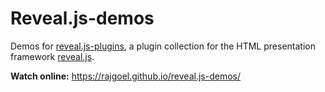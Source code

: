 # Reveal.js-demos

Demos for [reveal.js-plugins](https://github.com/rajgoel/reveal.js-plugins), a plugin collection for the HTML presentation framework [reveal.js](https://github.com/hakimel/reveal.js).

**Watch online:** <https://rajgoel.github.io/reveal.js-demos/>
